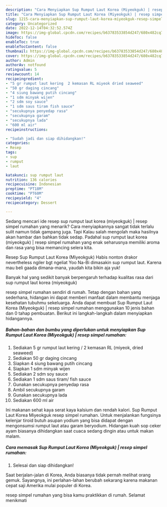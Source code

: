 ```yaml
---
description: "Cara Menyiapkan Sup Rumput Laut Korea (Miyeokguk) | resep simpel rumahan Menu Buka Puas"
title: "Cara Menyiapkan Sup Rumput Laut Korea (Miyeokguk) | resep simpel rumahan Menu Buka Puas"
slug: 1215-cara-menyiapkan-sup-rumput-laut-korea-miyeokguk-resep-simpel-rumahan-menu-buka-puas
category: Uncategorized
date: 2022-12-14T04:32:52.574Z
image: https://img-global.cpcdn.com/recipes/b63783533854d247/680x482cq70/sup-rumput-laut-korea-miyeokguk-resep-simpel-rumahan-foto-resep-utama.jpg
hideToc: false
enableToc: true
enableTocContent: false
thumbnail: https://img-global.cpcdn.com/recipes/b63783533854d247/680x482cq70/sup-rumput-laut-korea-miyeokguk-resep-simpel-rumahan-foto-resep-utama.jpg
cover: https://img-global.cpcdn.com/recipes/b63783533854d247/680x482cq70/sup-rumput-laut-korea-miyeokguk-resep-simpel-rumahan-foto-resep-utama.jpg
author: Admin
authorAv: notfound
ratingvalue: 5
reviewcount: 14
recipeingredient:
- "5 gr rumput laut kering  2 kemasan RL miyeok dried seaweed"
- "50 gr daging cincang"
- "4 siung bawang putih cincang"
- "1 sdm minyak wijen"
- "2 sdm soy sauce"
- "1 sdm saus tiram fish sauce"
- "secukupnya penyedap rasa"
- "secukupnya garam"
- "secukupnya lada"
- "600 ml air"
recipeinstructions:

- "Sudah jadi dan siap dihidangkan!"
categories:
- Resep
tags:
- sup
- rumput
- laut

katakunci: sup rumput laut 
nutrition: 136 calories
recipecuisine: Indonesian
preptime: "PT18M"
cooktime: "PT60M"
recipeyield: "4"
recipecategory: Dessert

---
```



Sedang mencari ide resep sup rumput laut korea (miyeokguk) | resep simpel rumahan yang menarik? Cara menyiapkannya sangat tidak terlalu sulit namun tidak gampang juga. Tapi Kalau salah mengolah maka hasilnya akan hambar dan bahkan tidak sedap. Padahal sup rumput laut korea (miyeokguk) | resep simpel rumahan yang enak seharusnya memiliki aroma dan rasa yang bisa memancing selera kita.


Resep Sup Rumput Laut Korea (Miyeokguk) Habis nonton drakor nevertheless ngiler bgt ngeliat Yoo Na-Bi dimasakin sup rumput laut. Karena mau beli gaada dimana-mana, yaudah kita bikin aja yuk!

Banyak hal yang sedikit banyak berpengaruh terhadap kualitas rasa dari sup rumput laut korea (miyeokguk) 

 resep simpel rumahan sendiri di rumah. Tetap dengan bahan yang sederhana, hidangan ini dapat memberi manfaat dalam membantu menjaga kesehatan tubuhmu sekeluarga. Anda dapat membuat Sup Rumput Laut Korea (Miyeokguk) | resep simpel rumahan menggunakan 10 jenis bahan dan 0 tahap pembuatan. Berikut ini langkah-langkah dalam menyiapkan hidangannya.

<!--inarticleads1-->

##### Bahan-bahan dan bumbu yang diperlukan untuk menyiapkan Sup Rumput Laut Korea (Miyeokguk) | resep simpel rumahan:

1. Sediakan 5 gr rumput laut kering / 2 kemasan RL (miyeok, dried seaweed)
1. Sediakan 50 gr daging cincang
1. Siapkan 4 siung bawang putih cincang
1. Siapkan 1 sdm minyak wijen
1. Sediakan 2 sdm soy sauce
1. Sediakan 1 sdm saus tiram/ fish sauce
1. Gunakan secukupnya penyedap rasa
1. Ambil secukupnya garam
1. Gunakan secukupnya lada
1. Sediakan 600 ml air


Ini makanan sehat kaya serat kaya kalsium dan rendah kalori. Sup Rumput Laut Korea Miyeokguk resep simpel rumahan. Untuk menjalankan fungsinya kelenjar tiroid butuh asupan yodium yang bisa didapat dengan mengonsumsi rumput laut atau garam beryodium. Hidangan kuah sop ceker ayam biasanya dihidangkan saat cuaca sedang dingin atau untuk makan malam. 

<!--inarticleads2-->

##### Cara memasak Sup Rumput Laut Korea (Miyeokguk) | resep simpel rumahan:


1. Selesai dan siap dihidangkan!

Saat berjalan-jalan di Korea, Anda biasanya tidak pernah melihat orang gemuk. Sayangnya, ini perlahan-lahan berubah sekarang karena makanan cepat saji Amerika mulai populer di Korea. 

 resep simpel rumahan yang bisa kamu praktikkan di rumah. Selamat menikmati
